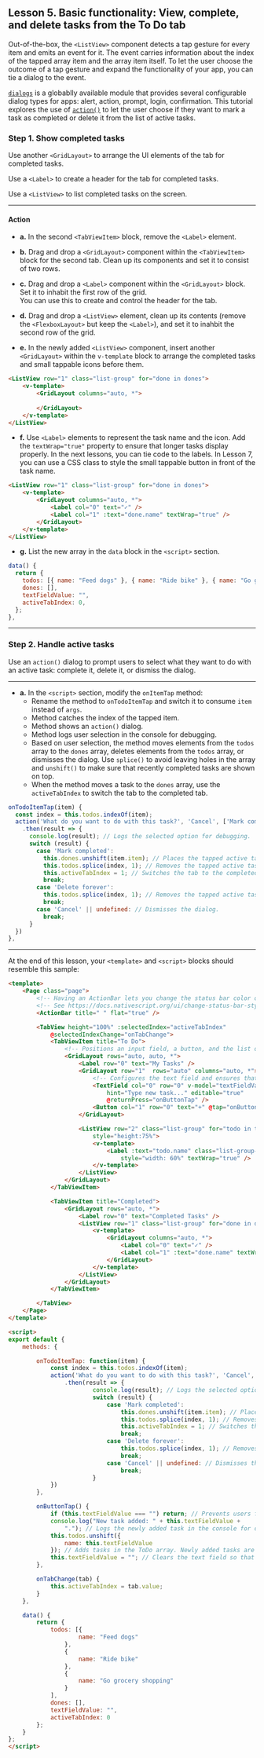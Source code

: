 ## Lesson 5. Basic functionality: View, complete, and delete tasks from the To Do tab

Out-of-the-box, the `<ListView>` component detects a tap gesture for every item and emits an event for it. The event carries information about the index of the tapped array item and the array item itself. To let the user choose the outcome of a tap gesture and expand the functionality of your app, you can tie a dialog to the event.

[`dialogs`](https://docs.nativescript.org/api-reference/modules/_ui_dialogs_) is a globablly available module that provides several configurable dialog types for apps: alert, action, prompt, login, confirmation. This tutorial explores the use of [`action()`](https://nativescript-vue.org/en/docs/elements/dialogs/action/) to let the user choose if they want to mark a task as completed or delete it from the list of active tasks.

### Step 1. Show completed tasks

Use another `<GridLayout>` to arrange the UI elements of the tab for completed tasks.

Use a `<Label>` to create a header for the tab for completed tasks.

Use a `<ListView>` to list completed tasks on the screen.

<hr data-action="start" />

#### Action

* **a.** In the second `<TabViewItem>` block, remove the `<Label>` element. 

* **b.** Drag and drop a `<GridLayout>` component within the `<TabViewItem>` block for the second tab. Clean up its components and set it to consist of two rows.

* **c.** Drag and drop a `<Label>` component within the `<GridLayout>` block. Set it to inhabit the first row of the grid.<br/>You can use this to create and control the header for the tab.

* **d.** Drag and drop a `<ListView>` element, clean up its contents (remove the `<FlexboxLayout>` but keep the `<Label>`), and set it to inahbit the second row of the grid.

* **e.** In the newly added `<ListView>` component, insert another `<GridLayout>` within the `v-template` block to arrange the completed tasks and small tappable icons before them.

```HTML
<ListView row="1" class="list-group" for="done in dones">
    <v-template>
        <GridLayout columns="auto, *">
            
        </GridLayout>
    </v-template>
</ListView>
```

* **f.** Use `<Label>` elements to represent the task name and the icon. Add the `textWrap="true"` property to ensure that longer tasks display properly. In the next lessons, you can tie code to the labels. In Lesson 7, you can use a CSS class to style the small tappable button in front of the task name. 

```HTML
<ListView row="1" class="list-group" for="done in dones">
    <v-template>
        <GridLayout columns="auto, *">
            <Label col="0" text="✓" />
            <Label col="1" :text="done.name" textWrap="true" />
        </GridLayout>
    </v-template>
</ListView>
```

* **g.** List the new array in the `data` block in the `<script>` section.

```JavaScript
data() {
  return {
    todos: [{ name: "Feed dogs" }, { name: "Ride bike" }, { name: "Go grocery shopping" }],
    dones: [],
    textFieldValue: "",
    activeTabIndex: 0,
  };
},
```

<hr data-action="end" />

### Step 2. Handle active tasks

Use an `action()` dialog to prompt users to select what they want to do with an active task: complete it, delete it, or dismiss the dialog.

<hr data-action="start" />

* **a.** In the `<script>` section, modify the `onItemTap` method:
  * Rename the method to `onTodoItemTap` and switch it to consume `item` instead of `args`.
  * Method catches the index of the tapped item. 
  * Method shows an `action()` dialog.
  * Method logs user selection in the console for debugging.
  * Based on user selection, the method moves elements from the `todos` array to the `dones` array, deletes elements from the `todos` array, or dismisses the dialog. Use `splice()` to avoid leaving holes in the array and `unshift()` to make sure that recently completed tasks are shown on top.
  * When the method moves a task to the `dones` array, use the `activeTabIndex` to switch the tab to the completed tab.

```JavaScript
onTodoItemTap(item) {
  const index = this.todos.indexOf(item);
  action('What do you want to do with this task?', 'Cancel', ['Mark completed', 'Delete forever'])
    .then(result => {
      console.log(result); // Logs the selected option for debugging.
      switch (result) {
        case 'Mark completed':
          this.dones.unshift(item.item); // Places the tapped active task at the top of the completed tasks.
          this.todos.splice(index, 1); // Removes the tapped active task.
          this.activeTabIndex = 1; // Switches the tab to the completed tab.
          break;
        case 'Delete forever':
          this.todos.splice(index, 1); // Removes the tapped active task.
          break;
        case 'Cancel' || undefined: // Dismisses the dialog.
          break;
      }
  }) 
},
```

<hr data-action="end" />

At the end of this lesson, your `<template>` and `<script>` blocks should resemble this sample:

```HTML
<template>
    <Page class="page">
        <!-- Having an ActionBar lets you change the status bar color on iOS, even if the ActionBar isn’t being used. -->
        <!-- See https://docs.nativescript.org/ui/change-status-bar-style-ios for details -->
        <ActionBar title=" " flat="true" />

        <TabView height="100%" :selectedIndex="activeTabIndex"
            @selectedIndexChange="onTabChange">
            <TabViewItem title="To Do">
                <!-- Positions an input field, a button, and the list of tasks in a vertical stack. -->
                <GridLayout rows="auto, auto, *">
                    <Label row="0" text="My Tasks" />
                    <GridLayout row="1"  rows="auto" columns="auto, *">
                        <!-- Configures the text field and ensures that pressing Return on the keyboard produces the same result as tapping the button. -->
                        <TextField col="0" row="0" v-model="textFieldValue"
                            hint="Type new task..." editable="true"
                            @returnPress="onButtonTap" />
                        <Button col="1" row="0" text="+" @tap="onButtonTap" />
                    </GridLayout>

                    <ListView row="2" class="list-group" for="todo in todos" @itemTap="onTodoItemTap"
                        style="height:75%">
                        <v-template>
                            <Label :text="todo.name" class="list-group-item-heading"
                                style="width: 60%" textWrap="true" />
                        </v-template>
                    </ListView>
                </GridLayout>
            </TabViewItem>

            <TabViewItem title="Completed">
                <GridLayout rows="auto, *">
                    <Label row="0" text="Completed Tasks" />
                    <ListView row="1" class="list-group" for="done in dones">
                        <v-template>
                            <GridLayout columns="auto, *">
                                <Label col="0" text="✓" />
                                <Label col="1" :text="done.name" textWrap="true" />
                            </GridLayout>
                        </v-template>
                    </ListView>
                </GridLayout>
            </TabViewItem>

        </TabView>
    </Page>
</template>

<script>
export default {
    methods: {

        onTodoItemTap: function(item) {
            const index = this.todos.indexOf(item);
            action('What do you want to do with this task?', 'Cancel', ['Mark completed', 'Delete forever'])
                .then(result => {
                        console.log(result); // Logs the selected option for debugging. 
                        switch (result) { 
                            case 'Mark completed': 
                                this.dones.unshift(item.item); // Places the tapped active task at the top of the completed tasks.
                                this.todos.splice(index, 1); // Removes the tapped active task. 
                                this.activeTabIndex = 1; // Switches the tab to the completed tab. 
                                break;
                            case 'Delete forever': 
                                this.todos.splice(index, 1); // Removes the tapped active task.
                                break;
                            case 'Cancel' || undefined: // Dismisses the dialog. 
                                break; 
                        } 
            })
        },

        onButtonTap() {
            if (this.textFieldValue === "") return; // Prevents users from entering an empty string.
            console.log("New task added: " + this.textFieldValue +
                "."); // Logs the newly added task in the console for debugging.
            this.todos.unshift({
                name: this.textFieldValue
            }); // Adds tasks in the ToDo array. Newly added tasks are immediately shown on the screen.
            this.textFieldValue = ""; // Clears the text field so that users can start adding new tasks immediately.
        },

        onTabChange(tab) {
            this.activeTabIndex = tab.value;
        }
    },

    data() {
        return {
            todos: [{
                    name: "Feed dogs"
                },
                {
                    name: "Ride bike"
                },
                {
                    name: "Go grocery shopping"
                }
            ],
            dones: [],
            textFieldValue: "",
            activeTabIndex: 0
        };
    }
};
</script>
```